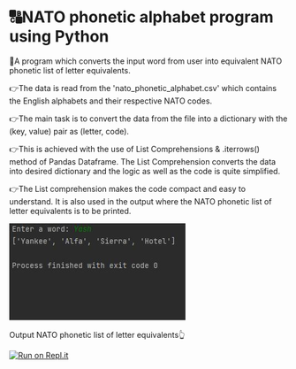 # 🔠NATO phonetic alphabet program using Python

🌟A program which converts the input word from user into equivalent NATO phonetic list of letter equivalents.

👉The data is read from the 'nato_phonetic_alphabet.csv' which contains the English alphabets and their respective NATO codes.

👉The main task is to convert the data from the file into a dictionary with the (key, value) pair as (letter, code).

👉This is achieved with the use of List Comprehensions & .iterrows() method of Pandas Dataframe. The List Comprehension converts the data into
desired dictionary and the logic as well as the code is quite simplified.

👉The List comprehension makes the code compact and easy to understand. It is also used in the output where the NATO phonetic list of letter equivalents
is to be printed.

![Output window](https://github.com/bellaryyash23/NATO_alphabet/blob/master/output.JPG?raw=true)

Output NATO phonetic list of letter equivalents👆


[![Run on Repl.it](https://replit.com/badge/github/bellaryyash23/NATO_alphabet)](https://replit.com/new/github/bellaryyash23/NATO_alphabet)
